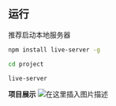 ## 运行

推荐启动本地服务器

```bash
npm install live-server -g
```

```bash
cd project
```

```bash
live-server
```

**项目展示**
![在这里插入图片描述](https://img-blog.csdnimg.cn/20210106162335324.png?x-oss-process=image/watermark,type_ZmFuZ3poZW5naGVpdGk,shadow_10,text_aHR0cHM6Ly9ibG9nLmNzZG4ubmV0L3FxXzM4MzIzNjU4,size_16,color_FFFFFF,t_70)
